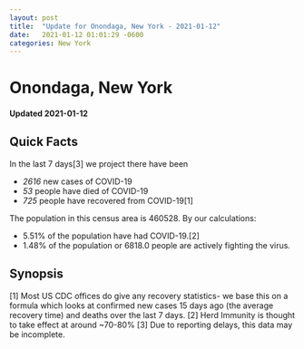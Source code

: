 ```yaml
---
layout: post
title:  "Update for Onondaga, New York - 2021-01-12"
date:   2021-01-12 01:01:29 -0600
categories: New York
---
```


# Onondaga, New York
#### Updated 2021-01-12

## Quick Facts

In the last 7 days[3] we project there have been
- *2616* new cases of COVID-19
- *53* people have died of COVID-19
- *725* people have recovered from COVID-19[1]

The population in this census area is 460528. By our calculations:
- 5.51% of the population have had COVID-19.[2]
- 1.48% of the population or 6818.0 people are actively fighting the virus.

## Synopsis




[1] Most US CDC offices do give any recovery statistics- we base this on a formula which looks at confirmed new cases
15 days ago (the average recovery time) and deaths over the last 7 days.
[2] Herd Immunity is thought to take effect at around ~70-80%
[3] Due to reporting delays, this data may be incomplete. 
    